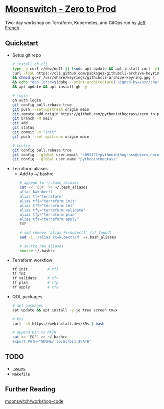 # [Moonswitch - Zero to Prod](https://play.instruqt.com/moonswitch/invite/wymkew67tkza)

Two-day workshop on Terraform, Kubernetes, and GitOps run by [Jeff French](https://github.com/moonswitch).

## Quickstart
* Setup git repo
    ```bash
    # install gh cli
    type -p curl >/dev/null || (sudo apt update && apt install curl -y)
    curl -fsSL https://cli.github.com/packages/githubcli-archive-keyring.gpg | dd of=/usr/share/keyrings/githubcli-archive-keyring.gpg \
    && chmod go+r /usr/share/keyrings/githubcli-archive-keyring.gpg \
    && echo "deb [arch=$(dpkg --print-architecture) signed-by=/usr/share/keyrings/githubcli-archive-keyring.gpg] https://cli.github.com/packages stable main" | tee /etc/apt/sources.list.d/github-cli.list > /dev/null \
    && apt update && apt install gh -y

    # login
    gh auth login
    git config pull.rebase true
    git push --set-upstream origin main
    git remote add origin https://github.com/pythoninthegrass/zero_to_prod.git
    git branch -M main
    git add .
    git status
    git commit -m "init"
    git push --set-upstream origin main

    # config
    git config pull.rebase true
    git config --global user.email "4097471+pythoninthegrass@users.noreply.github.com"
    git config --global user.name "pythoninthegrass"
    ```
* Terraform aliases
  * Add to ~/.bashrc
    ```bash
    # append to ~/.bash_aliases
    cat << 'EOF' >> ~/.bash_aliases
    alias k=kubectl
    alias tf="terraform"
    alias tfi="terraform init"
    alias tff="terraform fmt"
    alias tfv="terraform validate"
    alias tfp="terraform plan"
    alias tfa="terraform apply"
    EOF

    # sed remove 'alias kc=kubectl' (if found)
    sed -i '/alias kc=kubectl/d' ~/.bash_aliases

    # source new aliases
    source ~/.bashrc
    ```
* Terraform workflow
    ```bash
    tf init         # tfi
    tf fmt
    tf validate     # tfv
    tf plan         # tfp
    tf apply        # tfa
    ```
* QOL packages
    ```bash
    # apt packages
    apt update && apt install -y jq tree screen tmux

    # k9s
    curl -sS https://webinstall.dev/k9s | bash

    # append bin to PATH
    cat << 'EOF' >> ~/.bashrc
    export PATH="$HOME/.local/bin:$PATH"
    ```

## TODO
* [Issues](https://github.com/pythoninthegrass/zero_to_prod/issues)
* `Makefile`

## Further Reading
[moonswitch/workshop-code](https://github.com/moonswitch/workshop-code/tree/main)
